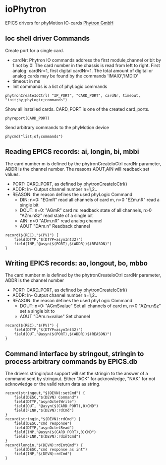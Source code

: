 # ioPhytron

EPICS drivers for phyMotion IO-cards [Phytron GmbH](https://www.phytron.eu/)

## Ioc shell driver Commands

Create port for a single card. 
  
- cardNr: Phytron IO commands address the first module,channel or bit by 1 not by 0!
  The card number in the chassis is read from left to right. First analog: cardNr=1, 
  first digital cardNr=1. The total amount of digital or analog cards may be found 
  by the commands 'IMAIO','IMDIO'
- timeout in ms
- Init commands is a list of phyLogic commands

`phytronCreateIoCtrl( "IP_PORT", "CARD_PORT", cardNr, timeout, "init;by;phyLogic;commands")`

Show all installed cards. CARD_PORT is one of the created card_ports.

`phyreport(CARD_PORT)`

Send arbitrary commands to the phyMotion device

`phycmd("list;of;commands")`

## Reading EPICS records: ai, longin, bi, mbbi

The card number m is defined by the phytronCreateIoCtrl cardNr parameter, ADDR is the channel number. The reasons AOUT,AIN will readback set values.

- PORT: CARD_PORT, as defined by phytronCreateIoCtrl()
- ADDR: In- Output channel number n=1,2..
- REASON: the reason defines the used phyLogic Command
  - DIN: n=0: "EGmR" read all channels of card m, n>0 "EZm.nR" read a single bit
  - DOUT: n=0: "AGmR" card m: readback state of all channels, n>0 "AZm.nSz" read state of a single bit
  - AIN: n>0 "ADm.nR" read analog channel
  - AOUT "DAm.n" Readback channel
  
```
record($(REC),"$(PV)") {
    field(DTYP,"$(DTYP=asynInt32)")
    field(INP,"@asyn($(PORT),$(ADDR))$(REASON)")
}
```

## Writing EPICS records: ao, longout, bo, mbbo

The card number m is defined by the phytronCreateIoCtrl cardNr parameter, ADDR is the channel number

- PORT: CARD_PORT, as defined by phytronCreateIoCtrl()
- ADDR: In- Output channel number n=1,2..
- REASON: the reason defines the used phyLogic Command
  - DOUT: n=0: "AGmSvalue" Set all channels of card m, n>0 "AZm.nSz" set a single bit to 
  - AOUT "DAm.n=value" Set channel
  
```
record($(REC),"$(PV)") {
    field(DTYP,"$(DTYP=asynInt32)")
    field(OUT,"@asyn($(PORT),$(ADDR))$(REASON)")
}
```

## Command interface by stringout, stringin to process arbitrary commands by EPICS.db 
The drivers stringin/out support will set the stringin to the answer of a command sent by
stringout. Either "ACK" for acknowledge, "NAK" for not acknowledge or the valid return data 
as string.

```
record(stringout,"$(DEVN):setCmd") {
    field(DESC,"$(DEVN) Command")
    field(DTYP,"asynOctetWrite")
    field(OUT, "@asyn($(CARD_PORT),0)CMD")
    field(FLNK,"$(DEVN):rdCmd")
}
record(stringin,"$(DEVN):rdCmd") {
    field(DESC,"cmd response")
    field(DTYP,"asynOctetRead")
    field(INP,"@asyn($(CARD_PORT),0)CMD")
    field(FLNK,"$(DEVN):rdIntCmd")
}
record(longin,"$(DEVN):rdIntCmd") {
    field(DESC,"cmd response as int")
    field(INP,"$(DEVN):rdCmd")
}
```
